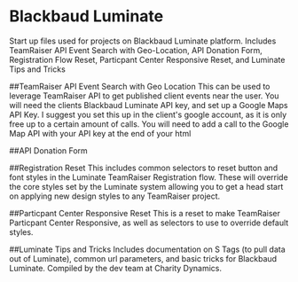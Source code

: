 # Blackbaud Luminate
Start up files used for projects on Blackbaud Luminate platform. Includes TeamRaiser API Event Search with Geo-Location, API Donation Form, Registration Flow Reset, Particpant Center Responsive Reset, and Luminate Tips and Tricks

##TeamRaiser API Event Search with Geo Location
This can be used to leverage TeamRaiser API to get published client events near the user. You will need  the clients Blackbaud Luminate API key, and set up a Google Maps API Key. I suggest you set this up in the client's google account, as it is only free up to a certain amount of calls. You will need to add a call to the Google Map API with your API key at the end of your html

##API Donation Form

##Registration Reset
This includes common selectors to reset button and font styles in the Luminate TeamRaiser Registration flow. These will override the core styles set by the Luminate system allowing you to get a head start on applying new design styles to any TeamRaiser project.

##Particpant Center Responsive Reset
This is a reset to make TeamRaiser Particpant Center Responsive, as well as selectors to use to override default styles.

##Luminate Tips and Tricks
Includes documentation on S Tags (to pull data out of Luminate), common url parameters, and basic tricks for Blackbaud Luminate. Compiled by the dev team at Charity Dynamics.

